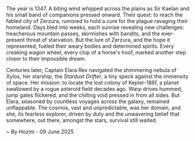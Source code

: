 
The year is 1347.  A biting wind whipped across the plains as Sir Kaelan and his small band of companions pressed onward. Their quest: to reach the fabled city of Zerzura, rumored to hold a cure for the plague ravaging their homeland.  Days bled into weeks, each sunrise revealing new challenges: treacherous mountain passes, skirmishes with bandits, and the ever-present threat of starvation.  But the lure of Zerzura, and the hope it represented, fueled their weary bodies and determined spirits.  Every creaking wagon wheel, every clop of a horse's hoof, marked another step closer to their impossible dream.

Centuries later, Captain Elara Rex navigated the shimmering nebula of Xylos, her starship, the *Stardust Drifter*, a tiny speck against the immensity of space.  Her mission: to locate the lost colony of Kepler-186f, a planet swallowed by a rogue asteroid field decades ago.  Warp drives hummed, jump gates flickered, and the chilling void pressed in from all sides.  But Elara, seasoned by countless voyages across the galaxy, remained unflappable.  The cosmos, vast and unpredictable, was her domain, and she, its fearless explorer, driven by duty and the unwavering belief that somewhere, out there, amongst the stars, survival still waited.

~ By Hozmi - 09 June 2025
